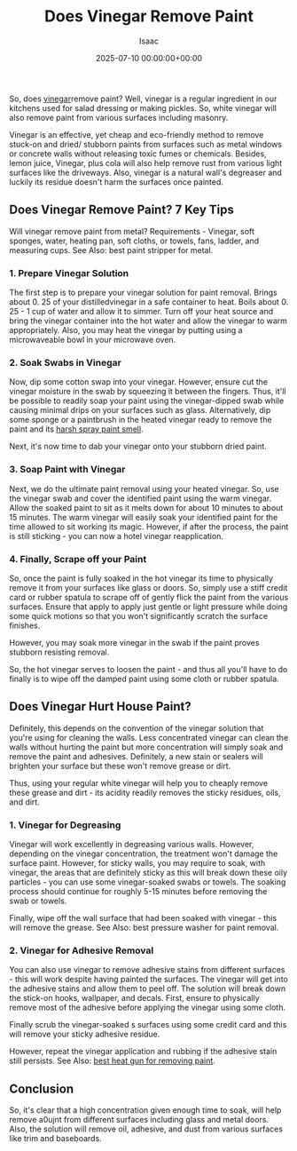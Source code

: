 ﻿---
title: Does Vinegar Remove Paint
description: So, does vinegar remove paint? Well, vinegar is a regular ingredient in our kitchens used for salad dressing or making pickles.
slug: /does-vinegar-remove-paint/
date: 2025-07-10 00:00:00+00:00
lastmod: 2025-07-10 00:00:00+03:00
author: Isaac
categories:
- DIY Paintings
tags:
- diy-paintings
- doe
- vinegar
layout: post
---

So, does [vinegar](https://pestpolicy.com/does-vinegar-kill-bed-bugs/)remove paint? Well, vinegar is a regular ingredient in our kitchens used for salad dressing or making pickles. So, white vinegar will also remove paint from various surfaces including masonry.

Vinegar is an effective, yet cheap and eco-friendly method to remove stuck-on and dried/ stubborn paints from surfaces such as metal windows or concrete walls without releasing toxic fumes or chemicals. Besides, lemon juice, Vinegar, plus cola will also help remove rust from various light surfaces like the driveways. Also, vinegar is a natural wall's degreaser and luckily its residue doesn't harm the surfaces once painted.


##  Does Vinegar Remove Paint? 7 Key Tips

Will vinegar remove paint from metal? Requirements - Vinegar, soft sponges, water, heating pan, soft cloths, or towels, fans, ladder, and measuring cups. See Also: best paint stripper for metal.

###  1. Prepare Vinegar Solution

The first step is to prepare your vinegar solution for paint removal. Brings about 0. 25 of your distilledvinegar in a safe container to heat. Boils about 0. 25 - 1 cup of water and allow it to simmer. Turn off your heat source and bring the vinegar container into the hot water and allow the vinegar to warm appropriately. Also, you may heat the vinegar by putting using a microwaveable bowl in your microwave oven.

###  2. Soak Swabs in Vinegar

Now, dip some cotton swap into your vinegar. However, ensure cut the vinegar moisture in the swab by squeezing it between the fingers. Thus, it'll be possible to readily soap your paint using the vinegar-dipped swab while causing minimal drips on your surfaces such as glass. Alternatively, dip some sponge or a paintbrush in the heated vinegar ready to remove the paint and its [harsh spray paint smell](https://pestpolicy.com/how-to-get-rid-of-spray-paint-smell/).

Next, it's now time to dab your vinegar onto your stubborn dried paint.

###  3. Soap Paint with Vinegar

Next, we do the ultimate paint removal using your heated vinegar. So, use the vinegar swab and cover the identified paint using the warm vinegar. Allow the soaked paint to sit as it melts down for about 10 minutes to about 15 minutes. The warm vinegar will easily soak your identified paint for the time allowed to sit working its magic. However, if after the process, the paint is still sticking - you can now a hotel vinegar reapplication.


###  4. Finally, Scrape off your Paint

So, once the paint is fully soaked in the hot vinegar its time to physically remove it from your surfaces like glass or doors. So, simply use a stiff credit card or rubber spatula to scrape off of gently flick the paint from the various surfaces. Ensure that apply to apply just gentle or light pressure while doing some quick motions so that you won't significantly scratch the surface finishes.

However, you may soak more vinegar in the swab if the paint proves stubborn resisting removal.

So, the hot vinegar serves to loosen the paint - and thus all you'll have to do finally is to wipe off the damped paint using some cloth or rubber spatula.

##  Does Vinegar Hurt House Paint?

Definitely, this depends on the convention of the vinegar solution that you're using for cleaning the walls. Less concentrated vinegar can clean the walls without hurting the paint but more concentration will simply soak and remove the paint and adhesives. Definitely, a new stain or sealers will brighten your surface but these won't remove grease or dirt.

Thus, using your regular white vinegar will help you to cheaply remove these grease and dirt - its acidity readily removes the sticky residues, oils, and dirt.

###  1. Vinegar for Degreasing

Vinegar will work excellently in degreasing various walls. However, depending on the vinegar concentration, the treatment won't damage the surface paint. However, for sticky walls, you may require to soak, with vinegar, the areas that are definitely sticky as this will break down these oily particles - you can use some vinegar-soaked swabs or towels. The soaking process should continue for roughly 5-15 minutes before removing the swab or towels.

Finally, wipe off the wall surface that had been soaked with vinegar - this will remove the grease. See Also: best pressure washer for paint removal.

###  2. Vinegar for Adhesive Removal

You can also use vinegar to remove adhesive stains from different surfaces - this will work despite having painted the surfaces. The vinegar will get into the adhesive stains and allow them to peel off. The solution will break down the stick-on hooks, wallpaper, and decals. First, ensure to physically remove most of the adhesive before applying the vinegar using some cloth.

Finally scrub the vinegar-soaked s surfaces using some credit card and this will remove your sticky adhesive residue.

However, repeat the vinegar application and rubbing if the adhesive stain still persists. See Also: [best heat gun for removing paint](https://pestpolicy.com/best-heat-gun-for-removing-paint/).

##  Conclusion

So, it's clear that a high concentration given enough time to soak, will help remove a0ujnt from different surfaces including glass and metal doors. Also, the solution will remove oil, adhesive, and dust from various surfaces like trim and baseboards.

